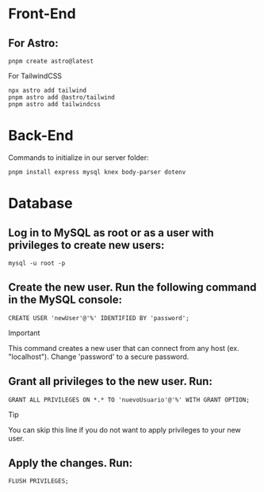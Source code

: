 # Front-End

## For Astro:
```
pnpm create astro@latest
```

For TailwindCSS
```
npx astro add tailwind
pnpm astro add @astro/tailwind
pnpm astro add tailwindcss
```

# Back-End

Commands to initialize in our server folder:
```
pnpm install express mysql knex body-parser dotenv
```

# Database

## Log in to MySQL as root or as a user with privileges to create new users:
```
mysql -u root -p
```

## Create the new user. Run the following command in the MySQL console:
```
CREATE USER 'newUser'@'%' IDENTIFIED BY 'password';
```
> [!IMPORTANT]
> This command creates a new user that can connect from any host (ex. "localhost"). Change 'password' to a secure password.

## Grant all privileges to the new user. Run:
```
GRANT ALL PRIVILEGES ON *.* TO 'nuevoUsuario'@'%' WITH GRANT OPTION;
```
> [!TIP]
> You can skip this line if you do not want to apply privileges to your new user.

## Apply the changes. Run:
```
FLUSH PRIVILEGES;
```
